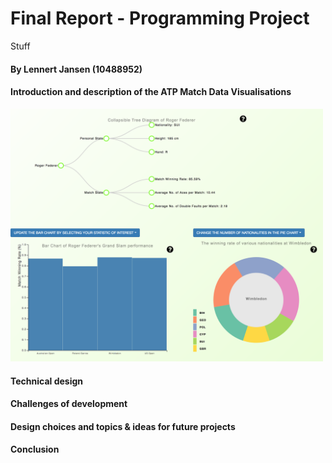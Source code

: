 # Final Report - Programming Project
Stuff

#### By Lennert Jansen (10488952)

#### Introduction and description of the ATP Match Data Visualisations
<img src="doc/screenshot.png" width="500px"/>

#### Technical design

#### Challenges of development

#### Design choices and topics & ideas for future projects

#### Conclusion
